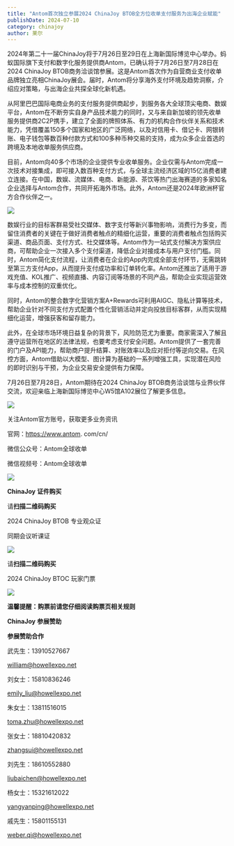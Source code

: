```yaml
---
title: "Antom首次独立参展2024 ChinaJoy BTOB全方位收单支付服务为出海企业赋能"
publishDate: 2024-07-10
category: chinajoy
author: 莱尔
---
```


2024年第二十一届ChinaJoy将于7月26日至29日在上海新国际博览中心举办。蚂蚁国际旗下支付和数字化服务提供商Antom，已确认将于7月26日至7月28日在2024 ChinaJoy BTOB商务洽谈馆参展。这是Antom首次作为自营商业支付收单品牌独立亮相ChinaJoy展会。届时，Antom将分享海外支付环境及趋势洞察，介绍应对策略，与出海企业共探全球化新机遇。

从阿里巴巴国际电商业务的支付服务提供商起步，到服务各大全球顶尖电商、数娱平台，Antom在不断夯实自身产品技术能力的同时，又与来自新加坡的领先收单服务提供商2C2P携手，建立了全面的牌照体系、有力的机构合作伙伴关系和技术能力，凭借覆盖150多个国家和地区的广泛网络，以及对信用卡、借记卡、网银转账、电子钱包等数百种付款方式和100多种币种交易的支持，成为众多企业首选的跨境及本地收单服务供应商。

目前，Antom向40多个市场的企业提供专业收单服务。企业仅需与Antom完成一次技术对接集成，即可接入数百种支付方式，与全球主流经济区域的15亿消费者建立连接。在中国，数娱、流媒体、电商、新能源、茶饮等热门出海赛道的多家知名企业选择与Antom合作，共同开拓海外市场。此外，Antom还是2024年欧洲杯官方合作伙伴之一。

![](https://ec-net-1251389766.cos.ap-shanghai.myqcloud.com/wp-content/uploads/2024/07/20240710230320696.png)

数娱行业的目标客群易受社交媒体、数字支付等新兴事物影响，消费行为多变，而留住消费者的关键在于做好消费者触点的精细化运营，重要的消费者触点包括购买渠道、商品页面、支付方式、社交媒体等。Antom作为一站式支付解决方案供应商，可帮助企业一次接入多个支付渠道，降低企业对接成本与用户支付门槛。同时，Antom简化支付流程，让消费者在企业的App内完成全部支付环节，无需跳转至第三方支付App，从而提升支付成功率和订单转化率。Antom还推出了适用于游戏充值、KOL推广、视频直播、内容订阅等场景的不同产品，帮助企业实现运营效率与成本控制的双重优化。

同时，Antom的整合数字化营销方案A+Rewards可利用AIGC、隐私计算等技术，帮助企业针对不同支付方式配置个性化营销活动并定向投放目标客群，从而实现精细化运营，增强获客和留存能力。

此外，在全球市场环境日益复杂的背景下，风险防范尤为重要。商家需深入了解且遵守运营所在地区的法律法规，也要考虑支付安全问题。Antom提供了一套完善的门户及API能力，帮助商户提升结算、对账效率以及应对拒付等逆向交易。在风控方面，Antom借助以大模型、图计算为基础的一系列增强工具，实现潜在风险的即时识别与干预，为企业交易安全提供有力保障。

7月26日至7月28日，Antom期待在2024 ChinaJoy BTOB商务洽谈馆与业界伙伴交流，欢迎亲临上海新国际博览中心W5馆A102展位了解更多信息。

![](https://ec-net-1251389766.cos.ap-shanghai.myqcloud.com/wp-content/uploads/2024/07/20240710230325411.png)

关注Antom官方账号，获取更多业务资讯

官网：https://www.antom. com/cn/

微信公众号：Antom全球收单

微信视频号：Antom全球收单

![](https://ec-net-1251389766.cos.ap-shanghai.myqcloud.com/wp-content/uploads/2024/07/20240710230324258.png)

**ChinaJoy** **证件购买**

  
请**扫描二维码购买**

2024 ChinaJoy BTOB 专业观众证

同期会议听课证

![](https://ec-net-1251389766.cos.ap-shanghai.myqcloud.com/wp-content/uploads/2024/07/20240710230329802.png)

请**扫描二维码购买**

2024 ChinaJoy BTOC 玩家门票

![](https://ec-net-1251389766.cos.ap-shanghai.myqcloud.com/wp-content/uploads/2024/07/20240710230330445.png)

**温馨提醒：购票前请您仔细阅读购票页相关规则**

**ChinaJoy** **参展赞助**

**参展赞助合作**

武先生：13910527667

[william@howellexpo.net](mailto:william@howellexpo.net)

刘女士：15810836246

[emily\_liu@howellexpo.net](mailto:emily_liu@howellexpo.net)

朱女士：13811516015

[toma.zhu@howellexpo.net](mailto:toma.zhu@howellexpo.net)

张女士：18810420832

[zhangsui@howellexpo.net](mailto:zhangsui@howellexpo.net)

刘先生：18610552880

[liubaichen@howellexpo.net](mailto:liubaichen@howellexpo.net)

杨女士：15321612022

[yangyanping@howellexpo.net](mailto:yangyanping@howellexpo.net)

戚先生：15801155131

weber.qi@howellexpo.net
